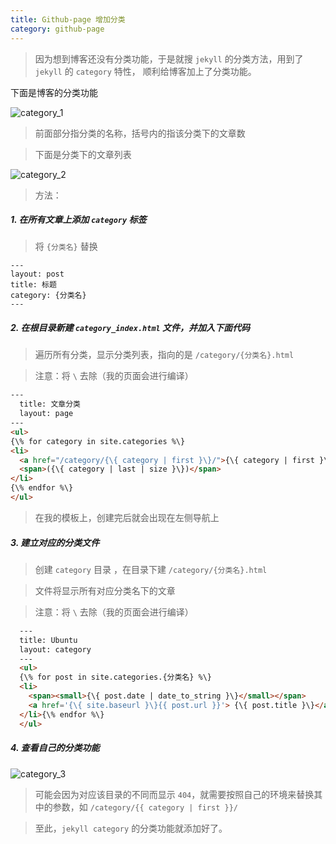 ```yaml
---
title: Github-page 增加分类
category: github-page
---
```


> 因为想到博客还没有分类功能，于是就搜 `jekyll` 的分类方法，用到了 `jekyll` 的 `category` 特性， 顺利给博客加上了分类功能。

下面是博客的分类功能

![category_1](http://qcdn.hjsite.cn/image/blog/categeory/category_1.png)

> 前面部分指分类的名称，括号内的指该分类下的文章数

> 下面是分类下的文章列表

![category_2](http://qcdn.hjsite.cn/image/blog/categeory/category_2.png)

> 方法：

##### 1. 在所有文章上添加 `category` 标签

> 将 `{分类名}` 替换

```
---
layout: post
title: 标题
category: {分类名}
---
```


##### 2. 在根目录新建 `category_index.html` 文件，并加入下面代码

> 遍历所有分类，显示分类列表，指向的是 `/category/{分类名}.html`

> 注意：将 `\` 去除（我的页面会进行编译）

```html
---
  title: 文章分类
  layout: page
---
<ul>
{\% for category in site.categories %\}
<li>
  <a href="/category/{\{ category | first }\}/">{\{ category | first }\} </a>
  <span>({\{ category | last | size }\})</span>
</li>
{\% endfor %\}
</ul>
```

> 在我的模板上，创建完后就会出现在左侧导航上

##### 3. 建立对应的分类文件

> 创建 `category` 目录 ，在目录下建 `/category/{分类名}.html`

> 文件将显示所有对应分类名下的文章

> 注意：将 `\` 去除（我的页面会进行编译）

```html
  ---
  title: Ubuntu
  layout: category
  ---
  <ul>
  {\% for post in site.categories.{分类名} %\}
  <li>
    <span><small>{\{ post.date | date_to_string }\}</small></span>
    <a href='{\{ site.baseurl }\}{{ post.url }}'> {\{ post.title }\}</a>
  </li>{\% endfor %\}
  </ul>
```

##### 4. 查看自己的分类功能

![category_3](http://qcdn.hjsite.cn/image/blog/categeory/category_3.png)

> 可能会因为对应该目录的不同而显示 `404`，就需要按照自己的环境来替换其中的参数，如 `/category/{{ category | first }}/`

> 至此，`jekyll category` 的分类功能就添加好了。
